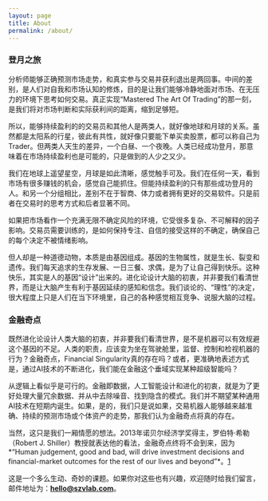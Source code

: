 ```yaml
---
layout: page
title: About
permalink: /about/
---
```





### 登月之旅




分析师能够正确预测市场走势，和真实参与交易并获利退出是两回事。中间的差别，是人们对自我和市场认知的修炼，目的是让我们能够冷静地面对市场、在无压力的环境下思考如何交易。真正实现“Mastered The Art Of Trading”的那一刻，是我们将对市场判断和实际获利间的距离，缩到足够短。




所以，能够持续盈利的的交易员和其他人是两类人，就好像地球和月球的关系。虽然都是太阳系的行星，彼此有共性，就好像只要能下单买卖股票，都可以称自己为Trader。但两类人天生的差异，一个白昼、一个夜晚。人类已经成功登月，那意味着在市场持续盈利也是可能的，只是做到的人少之又少。




我们在地球上遥望星空，月球是如此清晰，感觉触手可及。我们在任何一天，看到市场有很多赚钱的机会，感觉自己能抓住。但能持续盈利的只有那些成功登月的人。和另一个分组相比，差别不在于智商、体力或者拥有更好的交易软件。只是前者在交易时的思考方式和后者显著不同。




如果把市场看作一个充满无限不确定风险的环境，它受很多复杂、不可解释的因子影响。交易员需要训练的，是如何保持专注、自信的接受这样的不确定，确保自己的每个决定不被情绪影响。




但人却是一种道德动物，本质是由基因组成。基因的生物属性，就是生长、裂变和遗传。我们每天追求的生存发展、一日三餐、求偶，是为了让自己得到快乐。这种快乐，其实是人的基因“设计”出来的。进化论设计大脑的初衷，并非要我们看清世界，而是让大脑产生有利于基因延续的感知和信念。我们谈论的、“理性”的决定，很大程度上只是人们在当下环境里，自己的各种感觉相互竞争、说服大脑的过程。




### 金融奇点




既然进化论设计人类大脑的初衷，并非要我们看清世界，是不是机器可以有效规避这个基因的不足。人类的职责，应该变为坐在驾驶舱里，监督、控制和检视机器的行为？金融奇点，Financial Singularity真的存在吗？或者，更准确地表述方式是，通过AI技术的不断进化，我们能在金融这个垂域实现某种超级智能吗？




从逻辑上看似乎是可行的。金融即数据，人工智能设计和进化的初衷，就是为了更好处理大量冗余数据、并从中去除噪音、找到隐含的模式。我们并不期望某种通用AI技术在短期内诞生。如果，是的，我们只是说如果，交易机器人能够越来越准确、持续的预测市场或个体资产的走势，那我们认为金融奇点将真的存在。




当然，这只是我们一厢情愿的想法。2013年诺贝尔经济学奖得主，罗伯特·希勒（Robert J. Shiller）教授就表达他的看法，金融奇点终将不会到来，因为*“Human judgement, good and bad, will drive investment decisions and financial-market outcomes for the rest of our lives and beyond”*。[1]




这是一个多么生动、奇妙的课题。如果你对这些也有兴趣，欢迎随时给我们留言，邮件地址为：**<hello@szvlab.com>**。





[1]:https://insights.som.yale.edu/insights/the-mirage-of-the-financial-singularity#:~:text=The%20financial%20singularity%2C%20a%20hypothetical%20state%20in%20which,Shiller%2C%20because%20people%20will%20continue%20to%20influence%20markets.

